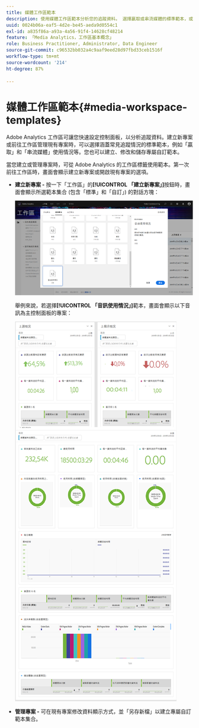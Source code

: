 ```yaml
---
title: 媒體工作區範本
description: 使用媒體工作區範本分析您的追蹤資料。 選擇贏取或串流媒體的標準範本，或建立您自己的自訂範本。
uuid: 0024b06a-eaf5-4d2e-be45-aeda9d0554c1
exl-id: a835f86a-a93a-4a56-91f4-14628cf48214
feature: 「Media Analytics，工作區基本概念」
role: Business Practitioner, Administrator, Data Engineer
source-git-commit: c96532bb032a4c9aaf9eed28d97fbd33ceb1516f
workflow-type: tm+mt
source-wordcount: '214'
ht-degree: 87%

---
```


# 媒體工作區範本{#media-workspace-templates}

Adobe Analytics 工作區可讓您快速設定控制面板，以分析追蹤資料。建立新專案或前往工作區管理現有專案時，可以選擇涵蓋常見追蹤情況的標準範本，例如「贏取」和「串流媒體」使用情況等。您也可以建立、修改和儲存專屬自訂範本。

當您建立或管理專案時，可從 Adobe Analytics 的工作區標籤使用範本。第一次前往工作區時，畫面會顯示建立新專案或開啟現有專案的選項。

* **建立新專案 -** 按一下「工作區」的&#x200B;**[!UICONTROL 「建立新專案」]**&#x200B;按鈕時，畫面會顯示所選範本集合 (包含「標準」和「自訂」) 的對話方塊：

   ![](assets/all-templates-audio.png)

   舉例來說，若選擇&#x200B;**[!UICONTROL 「音訊使用情況」]**&#x200B;範本，畫面會顯示以下音訊為主控制面板的專案：

   ![](assets/aa-workspace.png)

* **管理專案 -** 可在現有專案修改資料顯示方式，並「另存新檔」以建立專屬自訂範本集合。
